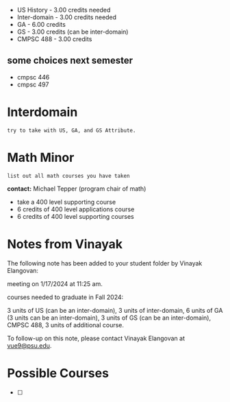 - US History - 3.00 credits needed 
- Inter-domain - 3.00 credits needed
- GA - 6.00 credits 
- GS - 3.00 credits (can be inter-domain)
- CMPSC 488 - 3.00 credits

## some choices next semester
- cmpsc 446
- cmpsc 497 

# Interdomain
	try to take with US, GA, and GS Attribute. 

# Math Minor 
	list out all math courses you have taken 
**contact:** Michael Tepper (program chair of math)
- take a 400 level supporting course 
- 6 credits of 400 level applications course 
- 6 credits of 400 level supporting courses 

# Notes from Vinayak 
The following note has been added to your student folder by Vinayak Elangovan:

meeting on 1/17/2024 at 11:25 am.


courses needed to graduate in Fall 2024:

3 units of US (can be an inter-domain), 3 units of inter-domain, 6 units of GA (3 units can be an inter-domain), 3 units of GS (can be an inter-domain), CMPSC 488, 3 units of additional course.

To follow-up on this note, please contact Vinayak Elangovan at vue9@psu.edu.


# Possible Courses
- [ ] 